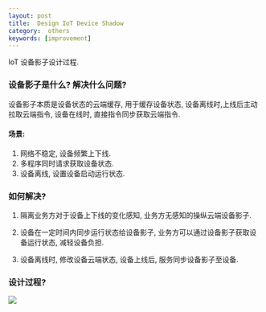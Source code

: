 ```yaml
---
layout: post
title:  Design IoT Device Shadow
category:  others
keywords: [improvement]
---
```


IoT 设备影子设计过程.

### 设备影子是什么? 解决什么问题? 

设备影子本质是设备状态的云端缓存, 用于缓存设备状态, 设备离线时,上线后主动拉取云端指令, 设备在线时, 直接指令同步获取云端指令.


#### 场景:

1. 网络不稳定, 设备频繁上下线.    
2. 多程序同时请求获取设备状态.     
3. 设备离线, 设置设备启动运行状态.   

### 如何解决? 

1. 隔离业务方对于设备上下线的变化感知, 业务方无感知的操纵云端设备影子. 

2. 设备在一定时间内同步运行状态给设备影子, 业务方可以通过设备影子获取设备运行状态, 减轻设备负担.   

3. 设备离线时, 修改设备云端状态, 设备上线后, 服务同步设备影子至设备. 

### 设计过程? 

![](http://img.oncelee.com/20200118174014.png)

